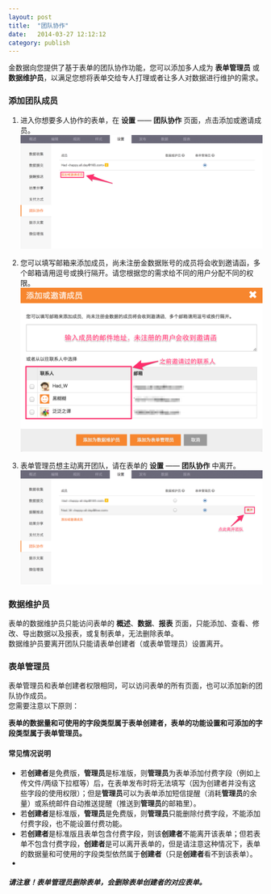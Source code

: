 ```yaml
---
layout: post
title:  "团队协作"
date:   2014-03-27 12:12:12
category: publish
---
```


金数据向您提供了基于表单的团队协作功能，您可以添加多人成为 **表单管理员** 或 **数据维护员**，以满足您想将表单交给专人打理或者让多人对数据进行维护的需求。

### 添加团队成员

1. 进入你想要多人协作的表单，在 **设置** —— **团队协作** 页面，点击添加或邀请成员。
	![](/images/team-1.png)

2. 您可以填写邮箱来添加成员，尚未注册金数据账号的成员将会收到邀请函，多个邮箱请用逗号或换行隔开。请您根据您的需求给不同的用户分配不同的权限。
	![](/images/team-2.png)

3. 表单管理员想主动离开团队，请在表单的 **设置** —— **团队协作** 中离开。
	![](/images/team-3.png)

### 数据维护员

表单的数据维护员只能访问表单的 **概述**、**数据**、**报表** 页面，只能添加、查看、修改、导出数据以及报表，或复制表单，无法删除表单。  
数据维护员要离开团队只能请表单创建者（或表单管理员）设置离开。

### 表单管理员

表单管理员和表单创建者权限相同，可以访问表单的所有页面，也可以添加新的团队协作成员。  
您需要注意以下原则：

**表单的数据量和可使用的字段类型属于表单创建者，表单的功能设置和可添加的字段类型属于表单管理员。**

#### 常见情况说明

* 若**创建者**是免费版，**管理员**是标准版，则**管理员**为表单添加付费字段（例如上传文件/两级下拉框等）后，在表单发布时将无法填写（因为创建者并没有这些字段的使用权限）；但是**管理员**可以为表单添加短信提醒（消耗**管理员**的余量）或系统邮件自动推送提醒（推送到**管理员**的邮箱里）。
* 若**创建者**是标准版，**管理员**是免费版，则**管理员**只能删除付费字段，不能添加付费字段，也不能设置付费功能。
* 若**创建者**是标准版且表单包含付费字段，则该**创建者**不能离开该表单；但若表单不包含付费字段，**创建者**是可以离开表单的，但是请注意这种情况下，表单的数据量和可使用的字段类型依然属于**创建者**（只是**创建者**看不到该表单）。
* 

##### 请注意！**表单管理员**删除表单，会删除**表单创建者**的对应表单。
